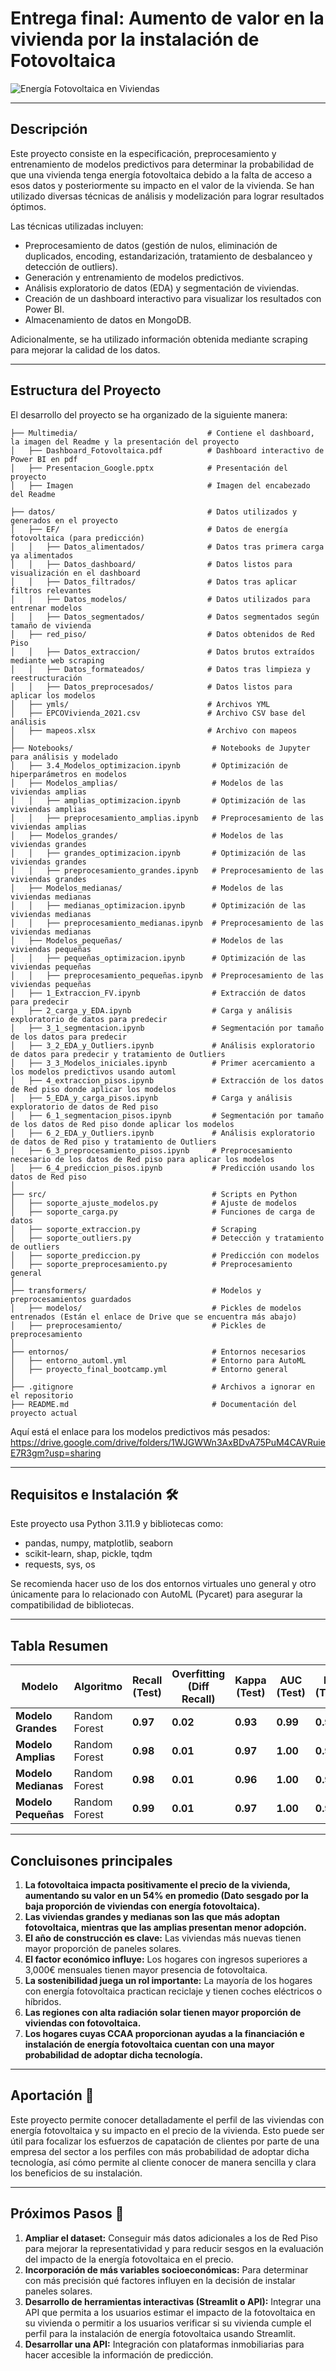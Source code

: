 # Entrega final: Aumento de valor en la vivienda por la instalación de Fotovoltaica

   
![Energía Fotovoltaica en Viviendas](https://github.com/jgilsu11/Proyecto_Final_Fotovoltaica/blob/main/Multimedia/Imagen_proyecto_final_readme.webp)

---

## Descripción

Este proyecto consiste en la especificación, preprocesamiento y entrenamiento de modelos predictivos para determinar la probabilidad de que una vivienda tenga energía fotovoltaica debido a la falta de acceso a esos datos y posteriormente su impacto en el valor de la vivienda. Se han utilizado diversas técnicas de análisis y modelización para lograr resultados óptimos.

Las técnicas utilizadas incluyen:
- Preprocesamiento de datos (gestión de nulos, eliminación de duplicados, encoding, estandarización, tratamiento de desbalanceo y detección de outliers).
- Generación y entrenamiento de modelos predictivos.
- Análisis exploratorio de datos (EDA) y segmentación de viviendas.
- Creación de un dashboard interactivo para visualizar los resultados con Power BI.
- Almacenamiento de datos en MongoDB.

Adicionalmente, se ha utilizado información obtenida mediante scraping para mejorar la calidad de los datos.

---

## Estructura del Proyecto

El desarrollo del proyecto se ha organizado de la siguiente manera:

```
├── Multimedia/                             # Contiene el dashboard, la imagen del Readme y la presentación del proyecto
│   ├── Dashboard_Fotovoltaica.pdf          # Dashboard interactivo de Power BI en pdf 
│   ├── Presentacion_Google.pptx            # Presentación del proyecto
│   ├── Imagen                              # Imagen del encabezado del Readme

├── datos/                                  # Datos utilizados y generados en el proyecto
│   ├── EF/                                 # Datos de energía fotovoltaica (para predicción)
│   │   ├── Datos_alimentados/              # Datos tras primera carga ya alimentados
│   │   ├── Datos_dashboard/                # Datos listos para visualización en el dashboard
│   │   ├── Datos_filtrados/                # Datos tras aplicar filtros relevantes
│   │   ├── Datos_modelos/                  # Datos utilizados para entrenar modelos
│   │   ├── Datos_segmentados/              # Datos segmentados según tamaño de vivienda
│   ├── red_piso/                           # Datos obtenidos de Red Piso
│   │   ├── Datos_extraccion/               # Datos brutos extraídos mediante web scraping
│   │   ├── Datos_formateados/              # Datos tras limpieza y reestructuración
│   │   ├── Datos_preprocesados/            # Datos listos para aplicar los modelos
│   ├── ymls/                               # Archivos YML
│   ├── EPCOVivienda_2021.csv               # Archivo CSV base del análisis
│   ├── mapeos.xlsx                         # Archivo con mapeos
│
├── Notebooks/                               # Notebooks de Jupyter para análisis y modelado
│   ├── 3.4_Modelos_optimizacion.ipynb       # Optimización de hiperparámetros en modelos
│   ├── Modelos_amplias/                     # Modelos de las viviendas amplias
│   │   ├── amplias_optimizacion.ipynb       # Optimización de las viviendas amplias
│   │   ├── preprocesamiento_amplias.ipynb   # Preprocesamiento de las viviendas amplias
│   ├── Modelos_grandes/                     # Modelos de las viviendas grandes
│   │   ├── grandes_optimizacion.ipynb       # Optimización de las viviendas grandes
│   │   ├── preprocesamiento_grandes.ipynb   # Preprocesamiento de las viviendas grandes
│   ├── Modelos_medianas/                    # Modelos de las viviendas medianas
│   │   ├── medianas_optimizacion.ipynb      # Optimización de las viviendas medianas
│   │   ├── preprocesamiento_medianas.ipynb  # Preprocesamiento de las viviendas medianas
│   ├── Modelos_pequeñas/                    # Modelos de las viviendas pequeñas
│   │   ├── pequeñas_optimizacion.ipynb      # Optimización de las viviendas pequeñas
│   │   ├── preprocesamiento_pequeñas.ipynb  # Preprocesamiento de las viviendas pequeñas
│   ├── 1_Extraccion_FV.ipynb                # Extracción de datos para predecir
│   ├── 2_carga_y_EDA.ipynb                  # Carga y análisis exploratorio de datos para predecir
│   ├── 3_1_segmentacion.ipynb               # Segmentación por tamaño de los datos para predecir
│   ├── 3_2_EDA_y_Outliers.ipynb             # Análisis exploratorio de datos para predecir y tratamiento de Outliers
│   ├── 3_3_Modelos_iniciales.ipynb          # Primer acercamiento a los modelos predictivos usando automl
│   ├── 4_extraccion_pisos.ipynb             # Extracción de los datos de Red piso donde aplicar los modelos
│   ├── 5_EDA_y_carga_pisos.ipynb            # Carga y análisis exploratorio de datos de Red piso
│   ├── 6_1_segmentacion_pisos.ipynb         # Segmentación por tamaño de los datos de Red piso donde aplicar los modelos
│   ├── 6_2_EDA_y_Outliers.ipynb             # Análisis exploratorio de datos de Red piso y tratamiento de Outliers
│   ├── 6_3_preprocesamiento_pisos.ipynb     # Preprocesamiento necesario de los datos de Red piso para aplicar los modelos
│   ├── 6_4_prediccion_pisos.ipynb           # Predicción usando los datos de Red piso
│
├── src/                                     # Scripts en Python
│   ├── soporte_ajuste_modelos.py            # Ajuste de modelos
│   ├── soporte_carga.py                     # Funciones de carga de datos
│   ├── soporte_extraccion.py                # Scraping 
│   ├── soporte_outliers.py                  # Detección y tratamiento de outliers
│   ├── soporte_prediccion.py                # Predicción con modelos
│   ├── soporte_preprocesamiento.py          # Preprocesamiento general
│
├── transformers/                            # Modelos y preprocesamientos guardados
│   ├── modelos/                             # Pickles de modelos entrenados (Están el enlace de Drive que se encuentra más abajo)
│   ├── preprocesamiento/                    # Pickles de preprocesamiento
│
├── entornos/                                # Entornos necesarios
│   ├── entorno_automl.yml                   # Entorno para AutoML
│   ├── proyecto_final_bootcamp.yml          # Entorno general
│
├── .gitignore                               # Archivos a ignorar en el repositorio
├── README.md                                # Documentación del proyecto actual
```

Aquí está el enlace para los modelos predictivos más pesados: https://drive.google.com/drive/folders/1WJGWWn3AxBDvA75PuM4CAVRuieE7R3gm?usp=sharing  

---

## Requisitos e Instalación 🛠️

Este proyecto usa Python 3.11.9 y bibliotecas como:

- pandas, numpy, matplotlib, seaborn
- scikit-learn, shap, pickle, tqdm
- requests, sys, os

Se recomienda hacer uso de los dos entornos virtuales uno general y otro únicamente para lo relacionado con AutoML (Pycaret) para asegurar la compatibilidad de bibliotecas.

---

## Tabla Resumen

| **Modelo**    | **Algoritmo**       | **Recall (Test)**   | **Overfitting (Diff Recall)**    | **Kappa (Test)** | **AUC (Test)** | **F1 (Test)** |
|---------------|---------------------|---------------------|----------------------------------|--------------------|----------------|---------------|
| **Modelo Grandes** | Random Forest     | **0.97**          | **0.02**                  | **0.93**     | **0.99**   |**0.97**     |
| **Modelo Amplias** | Random Forest     | **0.98**          | **0.01**                  | **0.97**     | **1.00**   |**0.98**     |
| **Modelo Medianas** | Random Forest    | **0.98**          | **0.01**                  | **0.96**     | **1.00**   |**0.98**     |
| **Modelo Pequeñas** | Random Forest    | **0.99**          | **0.01**                  | **0.97**     | **1.00**   |**0.99**     |

---

## Concluisones principales     
  
1. **La fotovoltaica impacta positivamente el precio de la vivienda, aumentando su valor en un 54% en promedio (Dato sesgado por la baja proporción de viviendas con energía fotovoltaica).**  
2. **Las viviendas grandes y medianas son las que más adoptan fotovoltaica, mientras que las amplias presentan menor adopción.**  
3. **El año de construcción es clave:** Las viviendas más nuevas tienen mayor proporción de paneles solares.  
4. **El factor económico influye:** Los hogares con ingresos superiores a 3,000€ mensuales tienen mayor presencia de fotovoltaica.  
5. **La sostenibilidad juega un rol importante:** La mayoría de los hogares con energía fotovoltaica practican reciclaje y tienen coches eléctricos o híbridos.  
6. **Las regiones con alta radiación solar tienen mayor proporción de viviendas con fotovoltaica.**  
7. **Los hogares cuyas CCAA proporcionan ayudas a la financiación e instalación de energía fotovoltaica cuentan con una mayor probabilidad de adoptar dicha tecnología.**  

---

## Aportación 🤝

Este proyecto permite conocer detalladamente el perfil de las viviendas con energía fotovoltaica y su impacto en el precio de la vivienda. Esto puede ser útil para focalizar los esfuerzos de capatación de clientes por parte de una empresa del sector a los perfiles con más probabilidad de adoptar dicha tecnología, así cómo permite al cliente conocer de manera sencilla y clara los beneficios de su instalación.

---

## Próximos Pasos 🚀  
  
1. **Ampliar el dataset:** Conseguir más datos adicionales a los de Red Piso para mejorar la representatividad y para reducir sesgos en la evaluación del impacto de la energía fotovoltaica en el precio.    
2. **Incorporación de más variables socioeconómicas:** Para determinar con más precisión qué factores influyen en la decisión de instalar paneles solares.   
3. **Desarrollo de herramientas interactivas (Streamlit o API):** Integrar una API que permita a los usuarios estimar el impacto de la fotovoltaica en su vivienda o permitir a los usuarios verificar si su vivienda cumple el perfil para la instalación de energía fotovoltaica usando Streamlit.    
4. **Desarrollar una API:** Integración con plataformas inmobiliarias para hacer accesible la información de predicción.  

